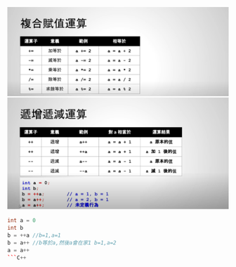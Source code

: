 ![1mage](https://github.com/4100D051/4100D051/blob/main/8.7.1.PNG)
![1mage](https://github.com/4100D051/4100D051/blob/main/8.7.PNG)
```C++
int a = 0 
int b
b = ++a //b=1,a=1
b = a++ //b等於a,然後a會在家1 b=1,a=2
a = a++ 
```C++
